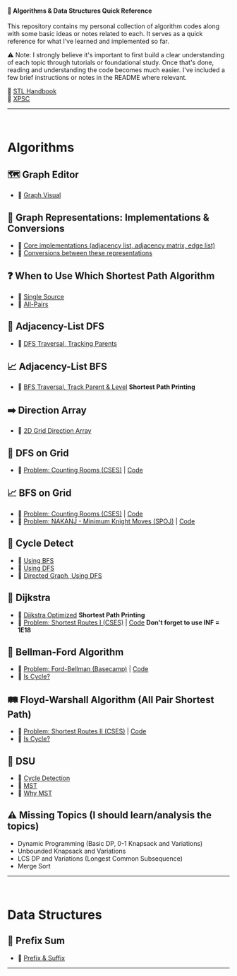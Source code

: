 #### 📖 Algorithms & Data Structures Quick Reference

This repository contains my personal collection of algorithm codes along with some basic ideas or notes related to each. It serves as a quick reference for what I’ve learned and implemented so far.

⚠️ Note: I strongly believe it's important to first build a clear understanding of each topic through tutorials or foundational study. Once that's done, reading and understanding the code becomes much easier. I've included a few brief instructions or notes in the README where relevant.

📁 [STL Handbook](https://github.com/sabbirahmedfahim/DSA-CheatSheet/blob/main/STL.markdown)  
📁 [XPSC](https://github.com/sabbirahmedfahim/XPSC)

---
<br>

# Algorithms

## 🗺️ Graph Editor
- 🔗 [Graph Visual](https://csacademy.com/app/graph_editor)

## 🔄 Graph Representations: Implementations & Conversions
- 🔗 [Core implementations (adjacency list, adjacency matrix, edge list)](https://github.com/sabbirahmedfahim/Introduction-to-Algorithms/tree/main/WEEK_01/module_1)
- 🔗 [Conversions between these representations](https://github.com/sabbirahmedfahim/Introduction-to-Algorithms/tree/main/WEEK_04/module_12)

## ❓ When to Use Which Shortest Path Algorithm
- 🔗 [Single Source](https://github.com/sabbirahmedfahim/Introduction-to-Algorithms/blob/main/WEEK_02/module_7/0_why_bellman_ford_algorithm.markdown)
- 🔗 [All-Pairs](https://github.com/sabbirahmedfahim/Introduction-to-Algorithms/blob/main/WEEK_02/module_7/3_why_floyd_warshall.markdown)

## 🌲 Adjacency-List DFS
- 🔗 [DFS Traversal, Tracking Parents](https://github.com/sabbirahmedfahim/Introduction-to-Algorithms/blob/main/WEEK_01/module_3/2_dfs.cpp)

## 📈 Adjacency-List BFS
- 🔗 [BFS Traversal, Track Parent & Level](https://github.com/sabbirahmedfahim/Introduction-to-Algorithms/blob/main/WEEK_01/module_2/12_bfs_shortest_path_printing.cpp) **Shortest Path Printing**

## ➡️ Direction Array
- 🔗 [2D Grid Direction Array](https://github.com/sabbirahmedfahim/Introduction-to-Algorithms/blob/main/WEEK_01/module_3/3_2D_grid.markdown)

## 🌲 DFS on Grid
- 🔗 [Problem: Counting Rooms (CSES)](https://cses.fi/problemset/task/1192) | [Code](https://github.com/sabbirahmedfahim/Introduction-to-Algorithms/blob/main/CP-Code/Counting_Rooms__DFS.cpp)

## 📈 BFS on Grid
- 🔗 [Problem: Counting Rooms (CSES)](https://cses.fi/problemset/task/1192) | [Code](https://github.com/sabbirahmedfahim/Introduction-to-Algorithms/blob/main/CP-Code/Counting_Rooms__BFS.cpp)
- 🔗 [Problem: NAKANJ - Minimum Knight Moves (SPOJ)](https://www.spoj.com/problems/NAKANJ/) | [Code](https://github.com/sabbirahmedfahim/Introduction-to-Algorithms/blob/main/CP-Code/Minimum_Knight_moves__BFS.cpp) 

## 🔄 Cycle Detect
- 🔗 [Using BFS](https://github.com/sabbirahmedfahim/Introduction-to-Algorithms/blob/main/WEEK_02/module_5/1_cycle_detect_using_bfs.cpp)
- 🔗 [Using DFS](https://github.com/sabbirahmedfahim/Introduction-to-Algorithms/blob/main/WEEK_02/module_5/2_cycle_detect_using_dfs.cpp)
- 🔗 [Directed Graph, Using DFS](https://github.com/sabbirahmedfahim/Introduction-to-Algorithms/blob/main/WEEK_02/module_5/4_cycle_detect_in_directed_graph.cpp)

## 🚀 Dijkstra
- 🔗 [Dijkstra Optimized](https://github.com/sabbirahmedfahim/Introduction-to-Algorithms/blob/main/WEEK_02/module_6/4_dijkstra_shortest_path_printing.cpp) **Shortest Path Printing**
- 🔗 [Problem: Shortest Routes I (CSES)](https://cses.fi/problemset/task/1671/) | [Code](https://github.com/sabbirahmedfahim/Introduction-to-Algorithms/blob/main/CP-Code/Shortest_Routes_I__Dijkstra.cpp) **Don't forget to use INF = 1E18**

## 🔔 Bellman-Ford Algorithm
- 🔗 [Problem: Ford-Bellman (Basecamp)](https://basecamp.eolymp.com/en/problems/1453) | [Code](https://github.com/sabbirahmedfahim/Introduction-to-Algorithms/blob/main/CP-Code/Ford_Bellman__Bellman_Ford.cpp) 
- 🔗 [Is Cycle?](https://github.com/sabbirahmedfahim/Introduction-to-Algorithms/blob/main/WEEK_02/module_7/2_detect_negative_cycle.cpp)

## 🛤️ Floyd-Warshall Algorithm (All Pair Shortest Path)
- 🔗 [Problem: Shortest Routes II (CSES)](https://cses.fi/problemset/task/1672/) | [Code](https://github.com/sabbirahmedfahim/Introduction-to-Algorithms/blob/main/CP-Code/Shortest_Routes_II__Floyd_Warshall.cpp) 
- 🔗 [Is Cycle?](https://github.com/sabbirahmedfahim/Introduction-to-Algorithms/blob/main/WEEK_02/module_7/8_is_cycle.cpp)

## 🧩 DSU 
- 🔗 [Cycle Detection](https://github.com/sabbirahmedfahim/Introduction-to-Algorithms/blob/main/WEEK_03/module_11/1_cycle_detection.cpp)
- 🔗 [MST](https://github.com/sabbirahmedfahim/Introduction-to-Algorithms/blob/main/WEEK_03/module_11/3_minimum_spanning_tree.cpp)
- 🔗 [Why MST](https://github.com/sabbirahmedfahim/Introduction-to-Algorithms/blob/main/WEEK_03/module_11/5_why_mst.markdown)

## ⚠️ Missing Topics (I should learn/analysis the topics)
- Dynamic Programming (Basic DP, 0-1 Knapsack and Variations)
- Unbounded Knapsack and Variations
- LCS DP and Variations (Longest Common Subsequence)
- Merge Sort

---

<br>


# Data Structures

## 🔄 Prefix Sum
- 🔗 [Prefix & Suffix](https://github.com/sabbirahmedfahim/Basic-Data-Structures/blob/main/WEEK_01/week01_day02/equilibrium_index.cpp)
---